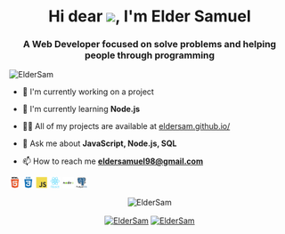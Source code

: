 <h1 align="center">Hi dear <img src="https://raw.githubusercontent.com/kaueMarques/kaueMarques/master/hi.gif" width="30px">, I'm Elder Samuel</h1>
<h3 align="center">A Web Developer focused on solve problems and helping people through programming</h3>
<p align="left"> <img src="https://komarev.com/ghpvc/?username=ElderSam" alt="ElderSam" /> </p>


- 🔭 I'm currently working on a project

- 🌱 I'm currently learning **Node.js**

- 👨‍💻 All of my projects are available at [eldersam.github.io/](https://eldersam.github.io/)

- 💬 Ask me about **JavaScript, Node.js, SQL**

- 📫 How to reach me **eldersamuel98@gmail.com**


<p align="left">
<img src="https://raw.githubusercontent.com/devicons/devicon/master/icons/html5/html5-original-wordmark.svg" alt="html5"  width="20" height="20"/>
<img src="https://raw.githubusercontent.com/devicons/devicon/master/icons/css3/css3-plain-wordmark.svg" alt="css3"  width="20" height="20"/>
<img src="https://raw.githubusercontent.com/devicons/devicon/master/icons/javascript/javascript-original.svg" alt="javascript" width="20" height="20"/>
<img src="https://raw.githubusercontent.com/devicons/devicon/master/icons/react/react-original-wordmark.svg" alt="react" width="20" height="20"/>
<img src="https://raw.githubusercontent.com/devicons/devicon/master/icons/nodejs/nodejs-original-wordmark.svg" alt="nodejs" width="20" height="20"/>
<img src="https://raw.githubusercontent.com/devicons/devicon/master/icons/postgresql/postgresql-original-wordmark.svg" alt="postgresql" width="20" height="20"/></p>
<p align="center">
<img src="https://github-readme-stats.vercel.app/api?username=ElderSam&show_icons=true" alt="ElderSam"/> 
</p>

<p align="center">
<a href="https://www.linkedin.com/in/elder-samuel-da-silva-2534a8182/" target="blank"><img align="center" src="https://cdn.jsdelivr.net/npm/simple-icons@3.0.1/icons/linkedin.svg" alt="ElderSam" height="20" width="20" /></a>
<a href="https://stackoverflow.com/users/15020753/eldersam" target="blank"><img align="center" src="https://cdn.jsdelivr.net/npm/simple-icons@3.0.1/icons/stackoverflow.svg" alt="ElderSam" height="20" width="20" /></a>
</p>

<!--
**ElderSam/ElderSam** is a ✨ _special_ ✨ repository because its `README.md` (this file) appears on your GitHub profile.

Here are some ideas to get you started:

- 🔭 I’m currently working on ...
- 🌱 I’m currently learning ...
- 👯 I’m looking to collaborate on ...
- 🤔 I’m looking for help with ...
- 💬 Ask me about ...
- 📫 How to reach me: ...
- 😄 Pronouns: ...
- ⚡ Fun fact: ...
-->

